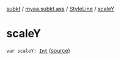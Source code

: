 [subkt](../../index.md) / [myaa.subkt.ass](../index.md) / [StyleLine](index.md) / [scaleY](./scale-y.md)

# scaleY

`var scaleY: `[`Int`](https://kotlinlang.org/api/latest/jvm/stdlib/kotlin/-int/index.html) [(source)](https://github.com/Myaamori/SubKt/blob/master/src/main/kotlin/myaa/subkt/ass/parser.kt#L553)